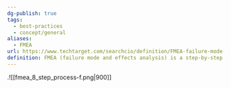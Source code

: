 ```yaml
---
dg-publish: true
tags:
  - best-practices
  - concept/general
aliases:
  - FMEA
url: https://www.techtarget.com/searchcio/definition/FMEA-failure-mode-and-effective-analysis
definition: FMEA (failure mode and effects analysis) is a step-by-step approach for collecting knowledge about possible points of failure in a design, manufacturing process, product or service.
---
```

.![[fmea_8_step_process-f.png|900]]
